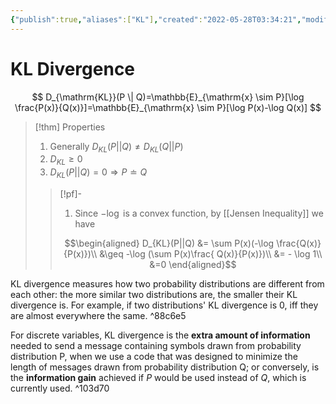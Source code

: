 ```yaml
---
{"publish":true,"aliases":["KL"],"created":"2022-05-28T03:34:21","modified":"2025-06-01T02:55:26","cssclasses":"","type":"note","sup":["[[Machine Learning]]","[[Information Theory]]","[[Statistics]]","[[f-Divergence]]"],"state":"done"}
---
```



# KL Divergence

$$
D_{\mathrm{KL}}(P \| Q)=\mathbb{E}_{\mathrm{x} \sim P}[\log \frac{P(x)}{Q(x)}]=\mathbb{E}_{\mathrm{x} \sim P}[\log P(x)-\log Q(x)]
$$

> [!thm] Properties
>
> 1. Generally $D_{KL}(P||Q) \neq  D_{KL}(Q||P)$
> 2. $D_{KL} \geq 0$
> 3. $D_{KL}(P||Q) = 0 \Rightarrow P \doteq Q$
>
> > [!pf]-
> >
> > 1. Since $-\log$ is a convex function, by [[Jensen Inequality]] we have
> >
> > $$\begin{aligned}
> > D_{KL}(P||Q) &= \sum P(x)(-\log \frac{Q(x)}{P(x)})\\
> > &\geq -\log (\sum P(x)\frac{ Q(x)}{P(x)})\\
> > &= - \log 1\\
> > &=0
> > \end{aligned}$$

KL divergence measures how two probability distributions are different from each other: the more similar two distributions are, the smaller their KL divergence is. For example, if two distributions' KL divergence is 0, iff they are almost everywhere the same. ^88c6e5

For discrete variables, KL divergence is the **extra amount of information** needed to send a message containing symbols drawn from probability distribution P, when we use a code that was designed to minimize the length of messages drawn from probability distribution Q; or conversely, is the **information gain** achieved if $P$ would be used instead of $Q$, which is currently used. ^103d70
